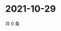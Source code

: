 # 2021-10-29

共 0 条

<!-- BEGIN WEIBO -->
<!-- 最后更新时间 Fri Oct 29 2021 17:12:22 GMT+0800 (China Standard Time) -->

<!-- END WEIBO -->
